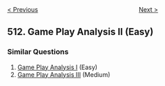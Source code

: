 <!--|This file generated by command(leetcode description); DO NOT EDIT.    |-->
<!--+----------------------------------------------------------------------+-->
<!--|@author    openset <openset.wang@gmail.com>                           |-->
<!--|@link      https://github.com/openset                                 |-->
<!--|@home      https://github.com/openset/leetcode                        |-->
<!--+----------------------------------------------------------------------+-->

[< Previous](https://github.com/openset/leetcode/tree/master/problems/game-play-analysis-i "Game Play Analysis I")
　　　　　　　　　　　　　　　　
[Next >](https://github.com/openset/leetcode/tree/master/problems/find-bottom-left-tree-value "Find Bottom Left Tree Value")

## 512. Game Play Analysis II (Easy)



### Similar Questions
  1. [Game Play Analysis I](https://github.com/openset/leetcode/tree/master/problems/game-play-analysis-i) (Easy)
  1. [Game Play Analysis III](https://github.com/openset/leetcode/tree/master/problems/game-play-analysis-iii) (Medium)
